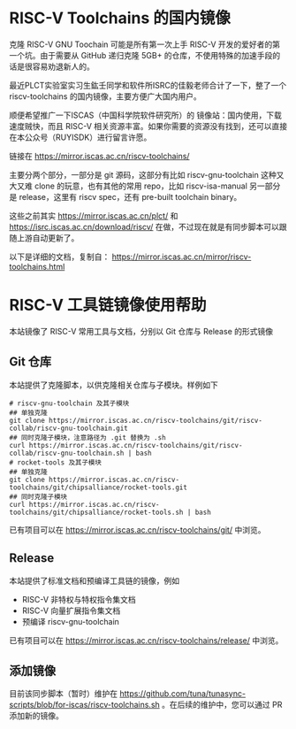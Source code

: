 # RISC-V Toolchains 的国内镜像

克隆 RISC-V GNU Toochain 可能是所有第一次上手 RISC-V 开发的爱好者的第一个坑。由于需要从 GitHub 递归克隆 5GB+ 的仓库，不使用特殊的加速手段的话是很容易劝退新人的。

最近PLCT实验室实习生鈜壬同学和软件所ISRC的佳毅老师合计了一下，整了一个 riscv-toolchains 的国内镜像，主要方便广大国内用户。

顺便希望推广一下ISCAS（中国科学院软件研究所）的 镜像站：国内使用，下载速度贼快，而且 RISC-V 相关资源丰富。如果你需要的资源没有找到，还可以直接在本公众号（RUYISDK）进行留言许愿。

链接在 https://mirror.iscas.ac.cn/riscv-toolchains/

主要分两个部分，一部分是 git 源码，这部分有比如 riscv-gnu-toolchain 这种又大又难 clone 的玩意，也有其他的常用 repo，比如 riscv-isa-manual
另一部分是 release，这里有 riscv spec，还有 pre-built toolchain binary。

这些之前其实 https://mirror.iscas.ac.cn/plct/ 和 https://isrc.iscas.ac.cn/download/riscv/ 在做，不过现在就是有同步脚本可以跟随上游自动更新了。


以下是详细的文档，复制自：
https://mirror.iscas.ac.cn/mirror/riscv-toolchains.html


# RISC-V 工具链镜像使用帮助

本站镜像了 RISC-V 常用工具与文档，分别以 Git 仓库与 Release 的形式镜像

## Git 仓库

本站提供了克隆脚本，以供克隆相关仓库与子模块。样例如下

```
# riscv-gnu-toolchain 及其子模块
## 单独克隆
git clone https://mirror.iscas.ac.cn/riscv-toolchains/git/riscv-collab/riscv-gnu-toolchain.git
## 同时克隆子模块，注意路径为 .git 替换为 .sh
curl https://mirror.iscas.ac.cn/riscv-toolchains/git/riscv-collab/riscv-gnu-toolchain.sh | bash
# rocket-tools 及其子模块
## 单独克隆
git clone https://mirror.iscas.ac.cn/riscv-toolchains/git/chipsalliance/rocket-tools.git
## 同时克隆子模块
curl https://mirror.iscas.ac.cn/riscv-toolchains/git/chipsalliance/rocket-tools.sh | bash
```

已有项目可以在 https://mirror.iscas.ac.cn/riscv-toolchains/git/ 中浏览。

## Release

本站提供了标准文档和预编译工具链的镜像，例如

- RISC-V 非特权与特权指令集文档
- RISC-V 向量扩展指令集文档
- 预编译 riscv-gnu-toolchain

已有项目可以在 https://mirror.iscas.ac.cn/riscv-toolchains/release/ 中浏览。

## 添加镜像

目前该同步脚本（暂时）维护在 https://github.com/tuna/tunasync-scripts/blob/for-iscas/riscv-toolchains.sh 。在后续的维护中，您可以通过 PR 添加新的镜像。
